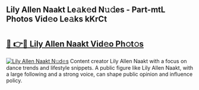 ## Lily Allen Naakt Le𝚊k𝚎d N𝚞𝚍es - Part-mtL Photos Vid𝚎o Le𝚊ks kKrCt

# <h2><a href="http://fb672j.evod.top/?m=Lily+Allen+Naakt">🔗 👉🔴 Lily Allen Naakt Vid𝚎o Ph𝚘t𝚘s</a></h2>

[![Lily Allen Naakt N𝚞d𝚎s](https://i.imgur.com/8V9OHl7.gif)](http://fb672j.evod.top/?m=Lily+Allen+Naakt)
Content creator Lily Allen Naakt with a focus on dance trends and lifestyle snippets. A public figure like Lily Allen Naakt, with a large following and a strong voice, can shape public opinion and influence policy. 
